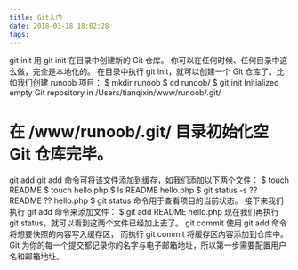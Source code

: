 ```yaml
---
title: Git入门
date: 2018-03-18 18:02:28
tags:
---
```

git init
用 git init 在目录中创建新的 Git 仓库。 你可以在任何时候、任何目录中这么做，完全是本地化的。
在目录中执行 git init，就可以创建一个 Git 仓库了。比如我们创建 runoob 项目：
$ mkdir runoob
$ cd runoob/
$ git init
Initialized empty Git repository in /Users/tianqixin/www/runoob/.git/
# 在 /www/runoob/.git/ 目录初始化空 Git 仓库完毕。

git add
git add 命令可将该文件添加到缓存，如我们添加以下两个文件：
$ touch README
$ touch hello.php
$ ls
README        hello.php
$ git status -s
?? README
?? hello.php
$ 
git status 命令用于查看项目的当前状态。
接下来我们执行 git add 命令来添加文件：
$ git add README hello.php 
现在我们再执行 git status，就可以看到这两个文件已经加上去了。
git commit
使用 git add 命令将想要快照的内容写入缓存区， 而执行 git commit 将缓存区内容添加到仓库中。
Git 为你的每一个提交都记录你的名字与电子邮箱地址，所以第一步需要配置用户名和邮箱地址。
